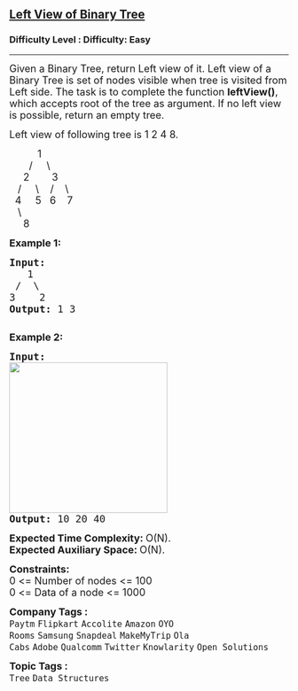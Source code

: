 <h2><a href="https://www.geeksforgeeks.org/problems/left-view-of-binary-tree/1?page=1&difficulty=Easy&sortBy=submissions">Left View of Binary Tree</a></h2><h3>Difficulty Level : Difficulty: Easy</h3><hr><div class="problems_problem_content__Xm_eO"><p><span style="font-size: 18px;">Given a Binary Tree, return Left view of it. Left view of a Binary Tree is set of nodes visible when tree is visited from Left side. The task is to complete the function <strong>leftView()</strong>, which accepts root of the tree as argument. If no left view is possible, return an empty tree.</span></p>
<p><span style="font-size: 18px;">Left view of following tree is 1 2 4 8.</span></p>
<p><span style="font-size: 18px;">&nbsp;&nbsp;&nbsp;&nbsp;&nbsp;&nbsp;&nbsp;&nbsp;&nbsp; 1<br>&nbsp;&nbsp;&nbsp;&nbsp;&nbsp;&nbsp; /&nbsp;&nbsp;&nbsp;&nbsp; \<br>&nbsp;&nbsp;&nbsp;&nbsp; 2&nbsp;&nbsp;&nbsp;&nbsp;&nbsp;&nbsp;&nbsp; 3<br>&nbsp;&nbsp; /&nbsp;&nbsp; &nbsp; \ &nbsp;&nbsp; /&nbsp;&nbsp;&nbsp; \<br>&nbsp; 4&nbsp;&nbsp;&nbsp;&nbsp; 5&nbsp;&nbsp; 6&nbsp;&nbsp;&nbsp; 7<br>&nbsp;&nbsp; \<br>&nbsp;&nbsp;&nbsp;&nbsp; 8&nbsp; &nbsp;</span></p>
<p><span style="font-size: 18px;"><strong>Example 1:</strong></span></p>
<pre><span style="font-size: 18px;"><strong>Input:
</strong>&nbsp;  1
&nbsp;/&nbsp; \
3&nbsp; &nbsp; 2
<strong>Output: </strong>1 3
</span>
</pre>
<p><span style="font-size: 18px;"><strong>Example 2:</strong></span></p>
<pre><span style="font-size: 18px;"><strong>Input:
</strong><img style="height: 272px; width: 285px;" src="https://media.geeksforgeeks.org/wp-content/cdn-uploads/20190221103723/leftview.jpg" alt="">
<strong>Output: </strong>10 20 40
</span></pre>
<p><span style="font-size: 18px;"><strong>Expected Time Complexity: </strong>O(N).<br><strong>Expected Auxiliary Space:&nbsp;</strong>O(N).</span></p>
<p><span style="font-size: 18px;"><strong>Constraints:</strong><br>0 &lt;= Number of nodes &lt;= 100<br>0 &lt;= Data of a node &lt;= 1000</span></p></div><p><span style=font-size:18px><strong>Company Tags : </strong><br><code>Paytm</code>&nbsp;<code>Flipkart</code>&nbsp;<code>Accolite</code>&nbsp;<code>Amazon</code>&nbsp;<code>OYO Rooms</code>&nbsp;<code>Samsung</code>&nbsp;<code>Snapdeal</code>&nbsp;<code>MakeMyTrip</code>&nbsp;<code>Ola Cabs</code>&nbsp;<code>Adobe</code>&nbsp;<code>Qualcomm</code>&nbsp;<code>Twitter</code>&nbsp;<code>Knowlarity</code>&nbsp;<code>Open Solutions</code>&nbsp;<br><p><span style=font-size:18px><strong>Topic Tags : </strong><br><code>Tree</code>&nbsp;<code>Data Structures</code>&nbsp;